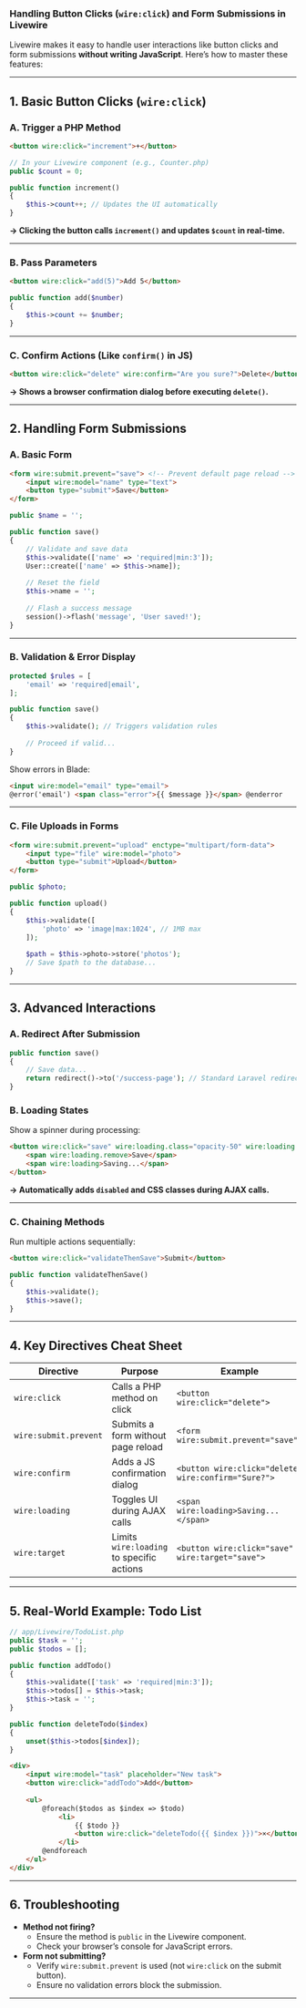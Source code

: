 ### **Handling Button Clicks (`wire:click`) and Form Submissions in Livewire**  

Livewire makes it easy to handle user interactions like button clicks and form submissions **without writing JavaScript**. Here’s how to master these features:

---

## **1. Basic Button Clicks (`wire:click`)**
### **A. Trigger a PHP Method**
```html
<button wire:click="increment">+</button>
```
```php
// In your Livewire component (e.g., Counter.php)
public $count = 0;

public function increment()
{
    $this->count++; // Updates the UI automatically
}
```
**→ Clicking the button calls `increment()` and updates `$count` in real-time.**

---

### **B. Pass Parameters**
```html
<button wire:click="add(5)">Add 5</button>
```
```php
public function add($number)
{
    $this->count += $number;
}
```

---

### **C. Confirm Actions (Like `confirm()` in JS)**
```html
<button wire:click="delete" wire:confirm="Are you sure?">Delete</button>
```
**→ Shows a browser confirmation dialog before executing `delete()`.**

---

## **2. Handling Form Submissions**
### **A. Basic Form**
```html
<form wire:submit.prevent="save"> <!-- Prevent default page reload -->
    <input wire:model="name" type="text">
    <button type="submit">Save</button>
</form>
```
```php
public $name = '';

public function save()
{
    // Validate and save data
    $this->validate(['name' => 'required|min:3']);
    User::create(['name' => $this->name]);
    
    // Reset the field
    $this->name = '';
    
    // Flash a success message
    session()->flash('message', 'User saved!');
}
```

---

### **B. Validation & Error Display**
```php
protected $rules = [
    'email' => 'required|email',
];

public function save()
{
    $this->validate(); // Triggers validation rules
    
    // Proceed if valid...
}
```
Show errors in Blade:
```html
<input wire:model="email" type="email">
@error('email') <span class="error">{{ $message }}</span> @enderror
```

---

### **C. File Uploads in Forms**
```html
<form wire:submit.prevent="upload" enctype="multipart/form-data">
    <input type="file" wire:model="photo">
    <button type="submit">Upload</button>
</form>
```
```php
public $photo;

public function upload()
{
    $this->validate([
        'photo' => 'image|max:1024', // 1MB max
    ]);
    
    $path = $this->photo->store('photos');
    // Save $path to the database...
}
```

---

## **3. Advanced Interactions**
### **A. Redirect After Submission**
```php
public function save()
{
    // Save data...
    return redirect()->to('/success-page'); // Standard Laravel redirect
}
```

### **B. Loading States**
Show a spinner during processing:
```html
<button wire:click="save" wire:loading.class="opacity-50" wire:loading.attr="disabled">
    <span wire:loading.remove>Save</span>
    <span wire:loading>Saving...</span>
</button>
```
**→ Automatically adds `disabled` and CSS classes during AJAX calls.**

---

### **C. Chaining Methods**
Run multiple actions sequentially:
```html
<button wire:click="validateThenSave">Submit</button>
```
```php
public function validateThenSave()
{
    $this->validate();
    $this->save();
}
```

---

## **4. Key Directives Cheat Sheet**
| Directive               | Purpose                                 | Example                          |
|-------------------------|-----------------------------------------|----------------------------------|
| `wire:click`            | Calls a PHP method on click             | `<button wire:click="delete">`   |
| `wire:submit.prevent`   | Submits a form without page reload      | `<form wire:submit.prevent="save">` |
| `wire:confirm`          | Adds a JS confirmation dialog           | `<button wire:click="delete" wire:confirm="Sure?">` |
| `wire:loading`          | Toggles UI during AJAX calls            | `<span wire:loading>Saving...</span>` |
| `wire:target`           | Limits `wire:loading` to specific actions | `<button wire:click="save" wire:target="save">` |

---

## **5. Real-World Example: Todo List**
```php
// app/Livewire/TodoList.php
public $task = '';
public $todos = [];

public function addTodo()
{
    $this->validate(['task' => 'required|min:3']);
    $this->todos[] = $this->task;
    $this->task = '';
}

public function deleteTodo($index)
{
    unset($this->todos[$index]);
}
```
```html
<div>
    <input wire:model="task" placeholder="New task">
    <button wire:click="addTodo">Add</button>
    
    <ul>
        @foreach($todos as $index => $todo)
            <li>
                {{ $todo }}
                <button wire:click="deleteTodo({{ $index }})">×</button>
            </li>
        @endforeach
    </ul>
</div>
```

---

## **6. Troubleshooting**
- **Method not firing?**  
  - Ensure the method is `public` in the Livewire component.  
  - Check your browser’s console for JavaScript errors.  
- **Form not submitting?**  
  - Verify `wire:submit.prevent` is used (not `wire:click` on the submit button).  
  - Ensure no validation errors block the submission.  

---